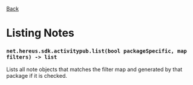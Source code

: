 [Back](README.md)

# Listing Notes

### `net.hereus.sdk.activitypub.list(bool packageSpecific, map filters) -> list`

Lists all note objects that matches the filter map and generated by that package if it is checked.